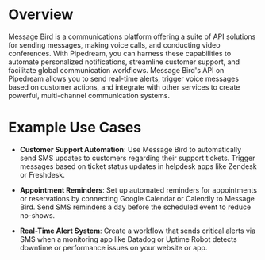 # Overview

Message Bird is a communications platform offering a suite of API solutions for sending messages, making voice calls, and conducting video conferences. With Pipedream, you can harness these capabilities to automate personalized notifications, streamline customer support, and facilitate global communication workflows. Message Bird's API on Pipedream allows you to send real-time alerts, trigger voice messages based on customer actions, and integrate with other services to create powerful, multi-channel communication systems.

# Example Use Cases

- **Customer Support Automation**: Use Message Bird to automatically send SMS updates to customers regarding their support tickets. Trigger messages based on ticket status updates in helpdesk apps like Zendesk or Freshdesk.

- **Appointment Reminders**: Set up automated reminders for appointments or reservations by connecting Google Calendar or Calendly to Message Bird. Send SMS reminders a day before the scheduled event to reduce no-shows.

- **Real-Time Alert System**: Create a workflow that sends critical alerts via SMS when a monitoring app like Datadog or Uptime Robot detects downtime or performance issues on your website or app.
